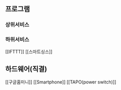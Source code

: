 ## 프로그램

### 상위서비스


### 하위서비스
[[IFTTT]]
[[스마트싱스]]

## 하드웨어(직결)
[[구글홈미니]]
[[Smartphone]]
[[TAPO(power switch)]]

